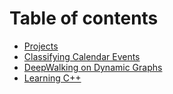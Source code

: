 # Table of contents

* [Projects](README.md)
* [Classifying Calendar Events](classifying-calendar-events.md)
* [DeepWalking on Dynamic Graphs](deepwalking-on-dynamic-graphs.md)
* [Learning C++](learning-c++.md)

